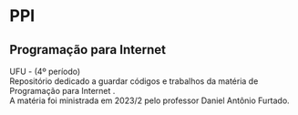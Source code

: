 # PPI
## Programação para Internet  
UFU - (4º período)  
Repositório dedicado a guardar códigos e trabalhos da matéria de Programação para Internet .   
A matéria foi ministrada em 2023/2 pelo professor Daniel Antônio Furtado.

